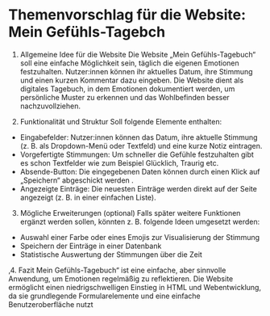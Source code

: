 # Themenvorschlag für die Website: Mein Gefühls-Tagebch

1. Allgemeine Idee für die Website
Die Website „Mein Gefühls-Tagebuch“ soll eine einfache Möglichkeit sein, täglich die eigenen Emotionen festzuhalten. Nutzer:innen können ihr
aktuelles Datum, ihre Stimmung und einen kurzen Kommentar dazu eingeben. Die Website dient als digitales Tagebuch, in dem Emotionen dokumentiert
werden, um persönliche Muster zu erkennen und das Wohlbefinden besser nachzuvollziehen.

2. Funktionalität und Struktur
Soll folgende Elemente enthalten:
- Eingabefelder: Nutzer:innen können das Datum, ihre aktuelle Stimmung (z. B. als Dropdown-Menü oder Textfeld) und eine kurze Notiz eintragen.
- Vorgefertigte Stimmungen: Um schneller die Gefühle festzuhalten gibt es schon Textfelder wie zum Beispiel Glücklich, Traurig etc.
- Absende-Button: Die eingegebenen Daten können durch einen Klick auf „Speichern“ abgeschickt werden .
- Angezeigte Einträge: Die neuesten Einträge werden direkt auf der Seite angezeigt (z. B. in einer einfachen Liste).

3. Mögliche Erweiterungen (optional)
Falls später weitere Funktionen ergänzt werden sollen, könnten z. B. folgende Ideen umgesetzt werden:
- Auswahl einer Farbe oder eines Emojis zur Visualisierung der Stimmung
- Speichern der Einträge in einer Datenbank
- Statistische Auswertung der Stimmungen über die Zeit

‚4. Fazit
Mein Gefühls-Tagebuch“ ist eine einfache, aber sinnvolle Anwendung, um Emotionen regelmäßig zu reflektieren. Die Website ermöglicht einen
niedrigschwelligen Einstieg in HTML und Webentwicklung, da sie grundlegende Formularelemente und eine einfache Benutzeroberfläche nutzt
